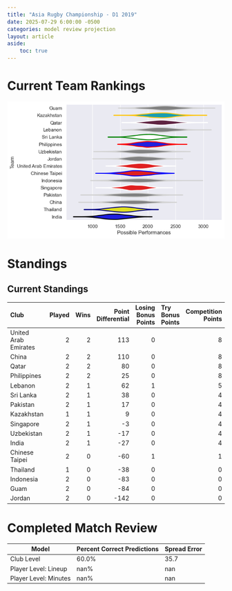 ```yaml
---  
title: "Asia Rugby Championship - D1 2019"  
date: 2025-07-29 6:00:00 -0500  
categories: model review projection  
layout: article  
aside:  
    toc: true  
---
```

# Current Team Rankings


![Club Rankings](plots/rankings_Asia_Rugby_Championship_-_D1_2019.png)
# Standings

## Current Standings


| Club                 |   Played |   Wins |   Point Differential |   Losing Bonus Points | Try Bonus Points   |   Competition Points |
|:---------------------|---------:|-------:|---------------------:|----------------------:|:-------------------|---------------------:|
| United Arab Emirates |        2 |      2 |                  113 |                     0 |                    |                    8 |
| China                |        2 |      2 |                  110 |                     0 |                    |                    8 |
| Qatar                |        2 |      2 |                   80 |                     0 |                    |                    8 |
| Philippines          |        2 |      2 |                   25 |                     0 |                    |                    8 |
| Lebanon              |        2 |      1 |                   62 |                     1 |                    |                    5 |
| Sri Lanka            |        2 |      1 |                   38 |                     0 |                    |                    4 |
| Pakistan             |        2 |      1 |                   17 |                     0 |                    |                    4 |
| Kazakhstan           |        1 |      1 |                    9 |                     0 |                    |                    4 |
| Singapore            |        2 |      1 |                   -3 |                     0 |                    |                    4 |
| Uzbekistan           |        2 |      1 |                  -17 |                     0 |                    |                    4 |
| India                |        2 |      1 |                  -27 |                     0 |                    |                    4 |
| Chinese Taipei       |        2 |      0 |                  -60 |                     1 |                    |                    1 |
| Thailand             |        1 |      0 |                  -38 |                     0 |                    |                    0 |
| Indonesia            |        2 |      0 |                  -83 |                     0 |                    |                    0 |
| Guam                 |        2 |      0 |                  -84 |                     0 |                    |                    0 |
| Jordan               |        2 |      0 |                 -142 |                     0 |                    |                    0 |



# Completed Match Review


| Model | Percent Correct Predictions | Spread Error |
| ------ | ------ | ------ |
| Club Level | 60.0% | 35.7 |
| Player Level: Lineup | nan% | nan |
| Player Level: Minutes | nan% | nan |

